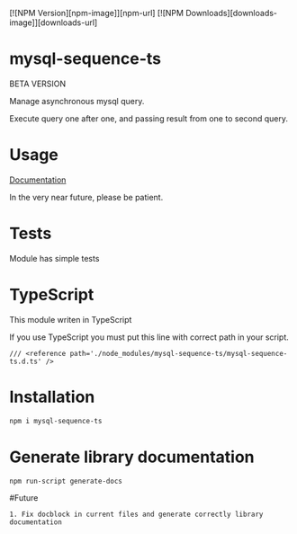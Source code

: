  [![NPM Version][npm-image]][npm-url]
 [![NPM Downloads][downloads-image]][downloads-url]
 
 # mysql-sequence-ts
BETA VERSION

Manage asynchronous mysql query.

Execute query one after one, and passing result from one to second query.

# Usage
[Documentation](http://mysqlsequencets.pascalsystem.pl/)

In the very near future, please be patient.

# Tests
Module has simple tests

# TypeScript
This module writen in TypeScript

If you use TypeScript you must put this line with correct path in your script.
```code
/// <reference path='./node_modules/mysql-sequence-ts/mysql-sequence-ts.d.ts' /> 
```

# Installation
```bash
npm i mysql-sequence-ts
```

# Generate library documentation
```bash
npm run-script generate-docs
```
#Future
~~~
1. Fix docblock in current files and generate correctly library documentation
~~~